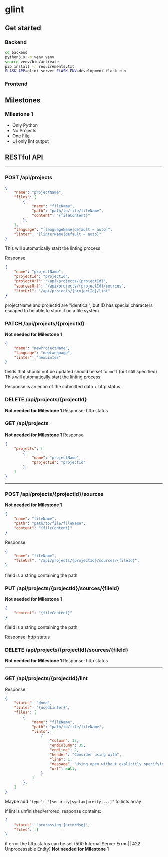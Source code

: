 # glint

## Get started

### Backend

```bash
cd backend
python3.9 -m venv venv
source venv/bin/activate
pip install -r requirements.txt
FLASK_APP=glint_server FLASK_ENV=development flask run
```

### Frontend

## Milestones

### Milestone 1

- Only Python
- No Projects
- One File
- UI only lint output

## RESTful API

-----

### POST /api/projects
```json
{
    "name": "projectName",
    "files": [
        {
            "name": "fileName",
            "path": "path/to/file/fileName",
            "content": "{fileContent}"
        },
    ],
    "language": "[languageName|default = auto]",
    "linter": "[linterName|default = auto]"
}
```
This will automatically start the linting process

Response
```json
{
    "name": "projectName",
    "projectId": "projectId",
    "projectUrl": "/api/projects/{projectId}",
    "sourcesUrl": "/api/projects/{projectId}/sources",
    "lintUrl": "/api/projects/{projectId}/lint"
}
```
projectName and projectId are "identical", but ID has special characters escaped to be able to store it on a file system

### PATCH /api/projects/{projectId}
**Not needed for Milestone 1**
```json
{
    "name": "newProjectName",
    "language": "newLanguage",
    "linter": "newLinter"
}
```
fields that should not be updated should be set to `null` (but still specified)
This will automatically start the linting process

Response is an echo of the submitted data + http status

### DELETE /api/projects/{projectId}
**Not needed for Milestone 1**
Response: http status

### GET /api/projects
**Not needed for Milestone 1**
Response
```json
{
    "projects": [
        {
            "name": "projectName",
            "projectId": "projectId"
        }
    ]
}
```

-----

### POST /api/projects/{projectId}/sources
**Not needed for Milestone 1**
```json
{
    "name": "fileName",
    "path": "path/to/file/fileName",
    "content": "{fileContent}"
}
```

Response
```json
{
    "name": "fileName",
    "fileUrl": "/api/projects/{projectId}/sources/{fileId}",
}
```
fileId is a string containing the path

### PUT /api/projects/{projectId}/sources/{fileId}
**Not needed for Milestone 1**
```json
{
    "content": "{fileContent}"
}
```
fileId is a string containing the path

Response: http status

### DELETE /api/projects/{projectId}/sources/{fileId}
**Not needed for Milestone 1**
Response: http status

-----

### GET /api/projects/{projectId}/lint
Response
```json
{
    "status": "done",
    "linter": "{usedLinter}",
    "files": [
        {
            "name": "fileName",
            "path": "path/to/file/fileName",
            "lints": [
                {
                    "column": 15,
                    "endColumn": 35,
                    "endLine": 2,
                    "header": "Consider using with",
                    "line": 1,
                    "message": "Using open without explicitly specifying an encoding",
                    "url": null,
                }
            ]
        },
    ]
}
```
Maybe add `"type": "[security|syntax|pretty|...]"` to lints array

If lint is unfinished/errored, response contains:
```json
{
    "status": "processing|{errorMsg}",
    "files": []
}
```

if error the http status can be set (500 Internal Server Error || 422 Unprocessable Entity)
**Not needed for Milestone 1**
